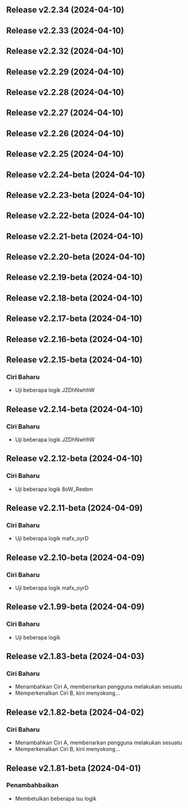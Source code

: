 ## Release v2.2.34 (2024-04-10)

## Release v2.2.33 (2024-04-10)

## Release v2.2.32 (2024-04-10)

## Release v2.2.29 (2024-04-10)

## Release v2.2.28 (2024-04-10)

## Release v2.2.27 (2024-04-10)

## Release v2.2.26 (2024-04-10)

## Release v2.2.25 (2024-04-10)

## Release v2.2.24-beta (2024-04-10)

## Release v2.2.23-beta (2024-04-10)

## Release v2.2.22-beta (2024-04-10)

## Release v2.2.21-beta (2024-04-10)

## Release v2.2.20-beta (2024-04-10)

## Release v2.2.19-beta (2024-04-10)

## Release v2.2.18-beta (2024-04-10)

## Release v2.2.17-beta (2024-04-10)

## Release v2.2.16-beta (2024-04-10)

## Release v2.2.15-beta (2024-04-10)

### Ciri Baharu

- Uji beberapa logik JZDhNwhhW

## Release v2.2.14-beta (2024-04-10)

### Ciri Baharu

- Uji beberapa logik JZDhNwhhW

## Release v2.2.12-beta (2024-04-10)

### Ciri Baharu

- Uji beberapa logik 8oW_Reebm

## Release v2.2.11-beta (2024-04-09)

### Ciri Baharu

- Uji beberapa logik mafx_oyrD

## Release v2.2.10-beta (2024-04-09)

### Ciri Baharu

- Uji beberapa logik mafx_oyrD

## Release v2.1.99-beta (2024-04-09)

### Ciri Baharu

- Uji beberapa logik

## Release v2.1.83-beta (2024-04-03)

### Ciri Baharu

- Menambahkan Ciri A, membenarkan pengguna melakukan sesuatu
- Memperkenalkan Ciri B, kini menyokong...

## Release v2.1.82-beta (2024-04-02)

### Ciri Baharu

- Menambahkan Ciri A, membenarkan pengguna melakukan sesuatu
- Memperkenalkan Ciri B, kini menyokong...

## Release v2.1.81-beta (2024-04-01)

### Penambahbaikan

- Membetulkan beberapa isu logik
